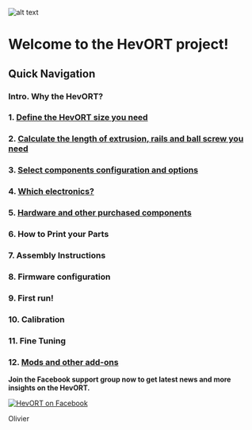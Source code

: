 
![alt text](https://github.com/MirageC79/HevORT/blob/master/images/Coverflat.png?raw=true)
# Welcome to the HevORT project!

## Quick Navigation
### Intro. Why the HevORT?
### 1. [Define the HevORT size you need](/definesize.md)
### 2. [Calculate the length of extrusion, rails and ball screw you need](/framecalculator.md)
### 3. [Select components configuration and options](/componentselection.md)
### 4. [Which electronics?](/electronics.md)
### 5. [Hardware and other purchased components](purchased)
### 6. How to Print your Parts 
### 7. Assembly Instructions
### 8. Firmware configuration
### 9. First run!
### 10. Calibration
### 11. Fine Tuning
### 12. [Mods and other add-ons](modsandmore)

**Join the Facebook support group now to get latest news and more insights on the HevORT.**

[![HevORT on Facebook](http://icons.iconarchive.com/icons/paomedia/small-n-flat/48/social-facebook-icon.png "Join the support group")](https://www.facebook.com/groups/hevort/) 


Olivier




